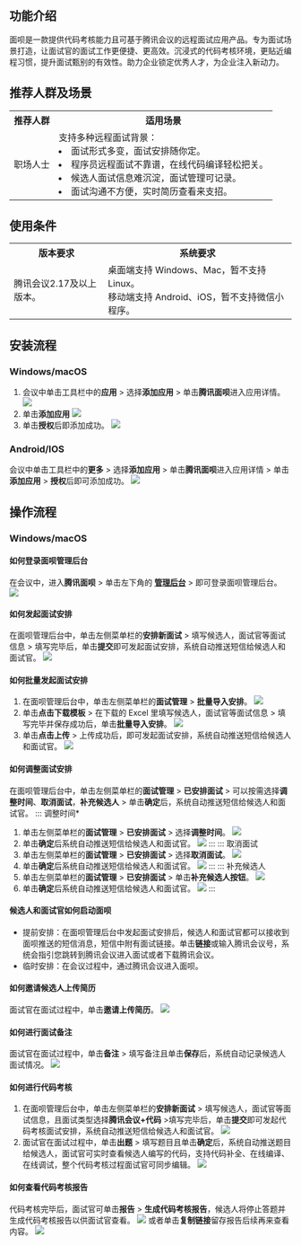 ## 功能介绍
面呗是一款提供代码考核能力且可基于腾讯会议的远程面试应用产品。专为面试场景打造，让面试官的面试工作更便捷、更高效。沉浸式的代码考核环境，更贴近编程习惯，提升面试甄别的有效性。助力企业锁定优秀人才，为企业注入新动力。

## 推荐人群及场景
<table>
   <tr>
      <th width="0%" >推荐人群</td>
      <th width="0%" >适用场景</td>
   </tr>
   <tr>
      <td>职场人士</td>
      <td>支持多种远程面试背景：<br>
<li>面试形式多变，面试安排随你定。<br>
<li>程序员远程面试不靠谱，在线代码编译轻松把关。<br>
<li>候选人面试信息难沉淀，面试管理可记录。<br>
<li>面试沟通不方便，实时简历查看来支招。</td>
   </tr>
</table>



## 使用条件
<table>
   <tr>
      <th width="20%" >版本要求</td>
      <th width="40%" >系统要求</td>
   </tr>
   <tr>
      <td>腾讯会议2.17及以上版本。</td>
      <td>桌面端支持 Windows、Mac，暂不支持 Linux。<br>
移动端支持 Android、iOS，暂不支持微信小程序。</td>
   </tr>
</table>


## 安装流程
### Windows/macOS
1. 会议中单击工具栏中的**应用** > 选择**添加应用** > 单击**腾讯面呗**进入应用详情。
![](https://qcloudimg.tencent-cloud.cn/raw/e1f7d735250d7ab0fc9e4706d318b9a5.png)
2. 单击**添加应用**
![](https://qcloudimg.tencent-cloud.cn/raw/7f0f16f6ea9c9ae208c85c544a0f6a62.png)
3. 单击**授权**后即添加成功。
![](https://qcloudimg.tencent-cloud.cn/raw/568c91bb24c65978a64181c4a98a2497.png)

### Android/IOS
会议中单击工具栏中的**更多** > 选择**添加应用** > 单击**腾讯面呗**进入应用详情 > 单击**添加应用** > **授权**后即可添加成功。
![](https://qcloudimg.tencent-cloud.cn/raw/6f5c30e5d9e1dd257ccdc4d307c03d57.png)

## 操作流程
### Windows/macOS
#### 如何登录面呗管理后台
在会议中，进入**腾讯面呗** > 单击左下角的 **[管理后台](https://vi-meeting.ihr.tencent-cloud.com)** > 即可登录面呗管理后台。
![](https://qcloudimg.tencent-cloud.cn/raw/08c1bca55da42082ef1483e05a154d18.png)

#### 如何发起面试安排
在面呗管理后台中，单击左侧菜单栏的**安排新面试** > 填写候选人，面试官等面试信息 > 填写完毕后，单击**提交**即可发起面试安排，系统自动推送短信给候选人和面试官。
![](https://qcloudimg.tencent-cloud.cn/raw/5db60b109a7410463c1c1f335224d11a.png)

#### 如何批量发起面试安排
1. 在面呗管理后台中，单击左侧菜单栏的**面试管理** > **批量导入安排**。 
![](https://qcloudimg.tencent-cloud.cn/raw/5a9cb30b4d4615719949a2aae7a0e21c.png)
2. 单击**点击下载模板** > 在下载的 Excel 里填写候选人，面试官等面试信息 > 填写完毕并保存成功后，单击**批量导入安排**。
![](https://qcloudimg.tencent-cloud.cn/raw/f70e29e4ade02026a14f6a0bcb4e9605.png)
3. 单击**点击上传** > 上传成功后，即可发起面试安排，系统自动推送短信给候选人和面试官。
![](https://qcloudimg.tencent-cloud.cn/raw/9bfd538e32cec497ddc467149cb424d5.png)

#### 如何调整面试安排
在面呗管理后台中，单击左侧菜单栏的**面试管理** > **已安排面试** > 可以按需选择**调整时间**、**取消面试**，**补充候选人** > 单击**确定**后，系统自动推送短信给候选人和面试官。
<dx-tabs>
::: 调整时间*
1. 单击左侧菜单栏的**面试管理** > **已安排面试** > 选择**调整时间**。
![](https://qcloudimg.tencent-cloud.cn/raw/206c5b9f221f0f7f4607494912279ee4.png)
2. 单击**确定**后系统自动推送短信给候选人和面试官。
![](https://qcloudimg.tencent-cloud.cn/raw/9d95c519b7de529edfc3213bdcbf0cf4.png)
:::
::: 取消面试
1. 单击左侧菜单栏的**面试管理** > **已安排面试** > 选择**取消面试**。
![](https://qcloudimg.tencent-cloud.cn/raw/96d24ca2722e0b78129a0b4d0037554a.png)
2. 单击**确定**后系统自动推送短信给候选人和面试官。
![](https://qcloudimg.tencent-cloud.cn/raw/5173969e95db55d1dec5556df5f0bcb8.png)
:::
::: 补充候选人
1. 单击左侧菜单栏的**面试管理** > **已安排面试** > 单击**补充候选人按钮**。
![](https://qcloudimg.tencent-cloud.cn/raw/ea41ca797b472a318032d218f0804ded.png)
2. 单击**确定**后系统自动推送短信给候选人和面试官。
![](https://qcloudimg.tencent-cloud.cn/raw/72d991fd9a58c3a893138307ea2e877a.png)
:::
</dx-tabs>


#### 候选人和面试官如何启动面呗
- 提前安排：在面呗管理后台中发起面试安排后，候选人和面试官都可以接收到面呗推送的短信消息，短信中附有面试链接。单击**链接**或输入腾讯会议号，系统会指引您跳转到腾讯会议进入面试或者下载腾讯会议。
- 临时安排：在会议过程中，通过腾讯会议进入面呗。

#### 如何邀请候选人上传简历
面试官在面试过程中，单击**邀请上传简历**。
![](https://qcloudimg.tencent-cloud.cn/raw/268eedf867a83c1cee8402a4c7200e4f.png)

#### 如何进行面试备注
面试官在面试过程中，单击**备注** > 填写备注且单击**保存**后，系统自动记录候选人面试情况。
![](https://qcloudimg.tencent-cloud.cn/raw/b8775e5ce0282db4fd6d764a646670c1.png)

#### 如何进行代码考核
1. 在面呗管理后台中，单击左侧菜单栏的**安排新面试** > 填写候选人，面试官等面试信息，且面试类型选择**腾讯会议+代码** >填写完毕后，单击**提交**即可发起代码考核面试安排，系统自动推送短信给候选人和面试官。
![](https://qcloudimg.tencent-cloud.cn/raw/d1a65cdf288fa2884c55f090508245d5.png)
2. 面试官在面试过程中，单击**出题** > 填写题目且单击**确定**后，系统自动推送题目给候选人，面试官可实时查看候选人编写的代码，支持代码补全、在线编译、在线调试，整个代码考核过程面试官可同步编辑。
![](https://qcloudimg.tencent-cloud.cn/raw/dd070cdfb3dfa83e7883a95b3af9c82f.png)

#### 如何查看代码考核报告
代码考核完毕后，面试官可单击**报告** > **生成代码考核报告**，候选人将停止答题并生成代码考核报告以供面试官查看。
![](https://qcloudimg.tencent-cloud.cn/raw/441850a28c217b7790d6be160638f2f9.png)
或者单击**复制链接**留存报告后续再来查看内容。
![](https://qcloudimg.tencent-cloud.cn/raw/0ac022c610770c78b0852d9b105784d9.png)







